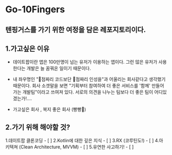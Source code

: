 # Go-10Fingers
텐핑거스를 가기 위한 여정을 담은 레포지토리이다.
---------------------------------


## 1.가고싶은 이유

 - 데이트팝이란 앱은 100만명이 넘는 유저가 이용하는 앱이다. 그런 많은 유저가 사용한다는 개발은 늘 꿈꿔온 일이기 때문이다.

 - 내 좌우명인 "💯점짜리 코드보단 💯점짜리 인성을"과 어울리는 회사같다고 생각했기 때문이다. 회사 소갯말을 보면 "기획부터 참여하여 더 좋은 서비스를 '함께' 만들어 가는 개발팀"이라고 쓰여져 있다. 서로의 의견을 나누는 팀보다 더 좋은 팀이 어디있겠는가!.... 

- 가고싶은 회사 , 복지 좋은 회사 (빵빵🤗)



## 2.가기 위해 해야할 것?

 1.데이트팝 클론코딩                     - [ ]
 2.Kotlin에 대한 깊은 지식               - [ ]
 3.RX (코루틴도!)                        - [ ]
 4.아키텍쳐 (Clean Architecture, MVVM)   - [ ]
 5.유연한 사고하기!                       - [ ]
